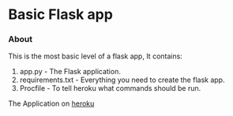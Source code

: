 # Basic Flask app
### About
This is the most basic level of a flask app, It contains:
  
1. app.py - The Flask application.  
2. requirements.txt - Everything you need to create the flask app.  
3. Procfile - To tell heroku what commands should be run.  

The Application on [heroku](https://basic-flask-aba.herokuapp.com/)
